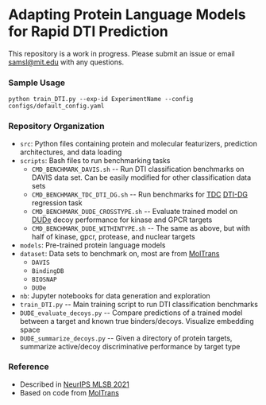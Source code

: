 # Adapting Protein Language Models for Rapid DTI Prediction

This repository is a work in progress. Please submit an issue or email samsl@mit.edu with any questions.

### Sample Usage

`python train_DTI.py --exp-id ExperimentName --config configs/default_config.yaml`

### Repository Organization

- `src`: Python files containing protein and molecular featurizers, prediction architectures, and data loading
- `scripts`: Bash files to run benchmarking tasks
  - `CMD_BENCHMARK_DAVIS.sh` -- Run DTI classification benchmarks on DAVIS data set. Can be easily modified for other classification data sets
  - `CMD_BENCHMARK_TDC_DTI_DG.sh` -- Run benchmarks for [TDC](https://tdcommons.ai) [DTI-DG](https://tdcommons.ai/benchmark/dti_dg_group/bindingdb_patent/) regression task
  - `CMD_BENCHMARK_DUDE_CROSSTYPE.sh` -- Evaluate trained model on [DUDe](http://dude.docking.org) decoy performance for kinase and GPCR targets
  - `CMD_BENCHMARK_DUDE_WITHINTYPE.sh` -- The same as above, but with half of kinase, gpcr, protease, and nuclear targets
- `models`: Pre-trained protein language models
- `dataset`: Data sets to benchmark on, most are from [MolTrans](https://academic.oup.com/bioinformatics/article/37/6/830/5929692)
  - `DAVIS`
  - `BindingDB`
  - `BIOSNAP`
  - `DUDe` 
- `nb`: Jupyter notebooks for data generation and exploration
- `train_DTI.py` -- Main training script to run DTI classification benchmarks
- `DUDE_evaluate_decoys.py` -- Compare predictions of a trained model between a target and known true binders/decoys. Visualize embedding space
- `DUDE_summarize_decoys.py` -- Given a directory of protein targets, summarize active/decoy discriminative performance by target type


### Reference

- Described in [NeurIPS MLSB 2021](https://www.mlsb.io/papers_2021/MLSB2021_Adapting_protein_language_models.pdf)
- Based on code from [MolTrans](https://github.com/kexinhuang12345/MolTrans)
